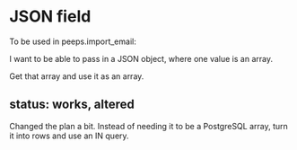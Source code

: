 # JSON field

To be used in peeps.import_email:

I want to be able to pass in a JSON object, where one value is an array.

Get that array and use it as an array.

## status: works, altered

Changed the plan a bit.  Instead of needing it to be a PostgreSQL array, turn it into rows and use an IN query.

